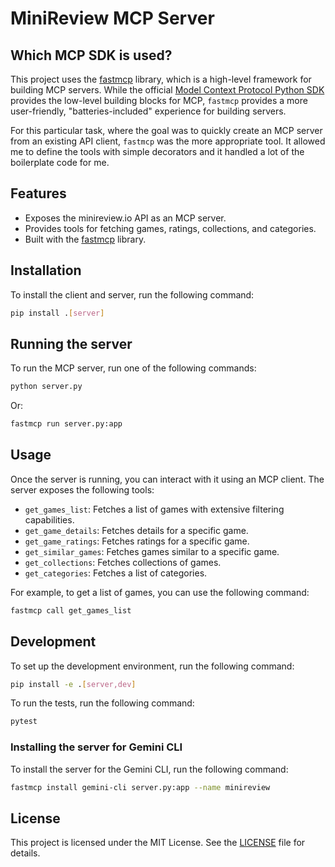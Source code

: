 # MiniReview MCP Server

## Which MCP SDK is used?

This project uses the [fastmcp](https://github.com/jlowin/fastmcp) library, which is a
high-level framework for building MCP servers. While the official
[Model Context Protocol Python SDK](https://github.com/modelcontextprotocol/python-sdk)
provides the low-level building blocks for MCP, `fastmcp` provides a more
user-friendly, "batteries-included" experience for building servers.

For this particular task, where the goal was to quickly create an MCP server
from an existing API client, `fastmcp` was the more appropriate tool. It allowed
me to define the tools with simple decorators and it handled a lot of the
boilerplate code for me.

## Features

- Exposes the minireview.io API as an MCP server.
- Provides tools for fetching games, ratings, collections, and categories.
- Built with the [fastmcp](https://github.com/modelcontextprotocol/fastmcp)
  library.

## Installation

To install the client and server, run the following command:

```bash
pip install .[server]
```

## Running the server

To run the MCP server, run one of the following commands:

```bash
python server.py
```

Or:

```bash
fastmcp run server.py:app
```

## Usage

Once the server is running, you can interact with it using an MCP client. The
server exposes the following tools:

- `get_games_list`: Fetches a list of games with extensive filtering
  capabilities.
- `get_game_details`: Fetches details for a specific game.
- `get_game_ratings`: Fetches ratings for a specific game.
- `get_similar_games`: Fetches games similar to a specific game.
- `get_collections`: Fetches collections of games.
- `get_categories`: Fetches a list of categories.

For example, to get a list of games, you can use the following command:

```bash
fastmcp call get_games_list
```

## Development

To set up the development environment, run the following command:

```bash
pip install -e .[server,dev]
```

To run the tests, run the following command:

```bash
pytest
```

### Installing the server for Gemini CLI

To install the server for the Gemini CLI, run the following command:

```bash
fastmcp install gemini-cli server.py:app --name minireview
```

## License

This project is licensed under the MIT License. See the [LICENSE](LICENSE) file
for details.
